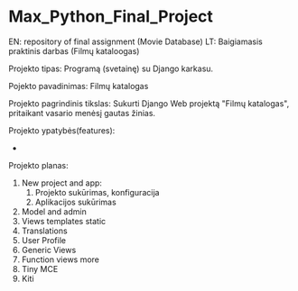 # Max_Python_Final_Project
EN: repository of final assignment (Movie Database) 
LT: Baigiamasis praktinis darbas (Filmų kataloogas)

Projekto tipas: Programą (svetainę) su Django karkasu.

Pojekto pavadinimas: Filmų katalogas

Projekto pagrindinis tikslas: Sukurti Django Web projektą "Filmų katalogas", pritaikant vasario menėsį gautas žinias. 

Projekto ypatybės(features):

* 

Projekto planas:

1) New project and app:
    1) Projekto sukūrimas, konfiguracija
    2) Aplikacijos sukūrimas
2) Model and admin
3) Views templates static
4) Translations
5) User Profile
6) Generic Views
7) Function views more
8) Tiny MCE 
9) Kiti